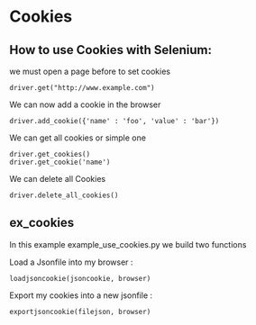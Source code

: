 # Cookies

## How to use Cookies with Selenium:
we must open a page before to set cookies
```
driver.get("http://www.example.com")
```
We can now add a cookie in the browser
```
driver.add_cookie({'name' : 'foo', 'value' : 'bar'})
```
We can get all cookies or simple one 
```
driver.get_cookies()
driver.get_cookie('name')
```
We can delete all Cookies
```
driver.delete_all_cookies()
```
## ex_cookies
In this example example_use_cookies.py we build two functions

Load a Jsonfile into my browser :
```
loadjsoncookie(jsoncookie, browser)
```
Export my cookies into a new jsonfile :
```
exportjsoncookie(filejson, browser)
```
   